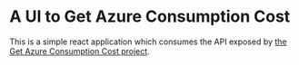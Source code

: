 A UI to Get Azure Consumption Cost
===

This is a simple react application which consumes the API exposed by [the Get Azure Consumption Cost project](https://github.com/itye-msft/GetAzureConsumptionCost).
